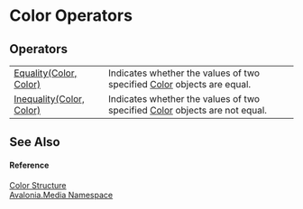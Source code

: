 # Color Operators




## Operators
<table>
<tr>
<td><a href="M_Avalonia_Media_Color_op_Equality">Equality(Color, Color)</a></td>
<td>Indicates whether the values of two specified <a href="T_Avalonia_Media_Color">Color</a> objects are equal.</td>
</tr>
<tr>
<td><a href="M_Avalonia_Media_Color_op_Inequality">Inequality(Color, Color)</a></td>
<td>Indicates whether the values of two specified <a href="T_Avalonia_Media_Color">Color</a> objects are not equal.</td>
</tr>
</table>

## See Also


#### Reference
<a href="T_Avalonia_Media_Color">Color Structure</a>  
<a href="N_Avalonia_Media">Avalonia.Media Namespace</a>  

